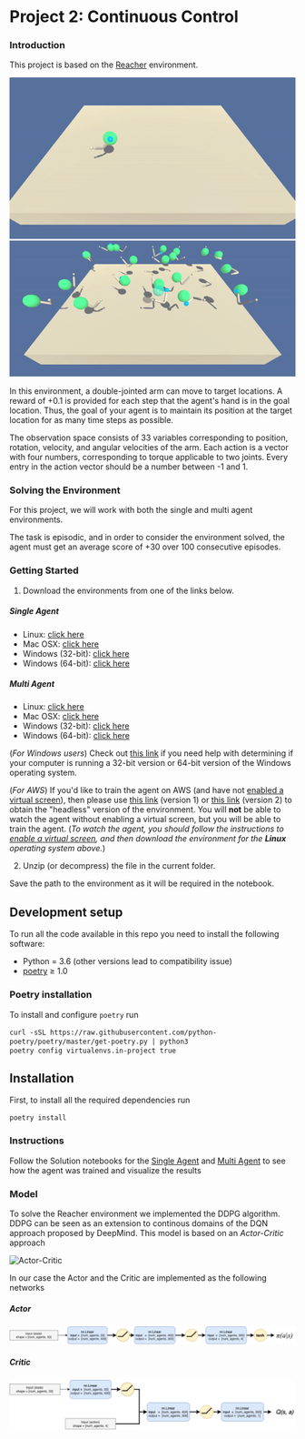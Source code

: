 # Project 2: Continuous Control

### Introduction

This project is based on the [Reacher](https://github.com/Unity-Technologies/ml-agents/blob/master/docs/Learning-Environment-Examples.md#reacher) environment.

![Trained Single Agent](imgs/single_agent.gif)
![Trained Single Agent](imgs/multi_agent.gif)

In this environment, a double-jointed arm can move to target locations. A reward of +0.1 is provided 
for each step that the agent's hand is in the goal location. Thus, the goal of your agent is to 
maintain its position at the target location for as many time steps as possible.

The observation space consists of 33 variables corresponding to position, rotation, velocity, and 
angular velocities of the arm. Each action is a vector with four numbers, corresponding to 
torque applicable to two joints. Every entry in the action vector should be a number between -1 and 1.

### Solving the Environment

For this project, we will work with both the single and multi agent environments. 

The task is episodic, and in order to consider the environment solved, the agent must get an average 
score of +30 over 100 consecutive episodes.

### Getting Started

1. Download the environments from one of the links below. 

##### Single Agent
- Linux: [click here](https://s3-us-west-1.amazonaws.com/udacity-drlnd/P2/Reacher/one_agent/Reacher_Linux.zip)
- Mac OSX: [click here](https://s3-us-west-1.amazonaws.com/udacity-drlnd/P2/Reacher/one_agent/Reacher.app.zip)
- Windows (32-bit): [click here](https://s3-us-west-1.amazonaws.com/udacity-drlnd/P2/Reacher/one_agent/Reacher_Windows_x86.zip)
- Windows (64-bit): [click here](https://s3-us-west-1.amazonaws.com/udacity-drlnd/P2/Reacher/one_agent/Reacher_Windows_x86_64.zip)

##### Multi Agent
- Linux: [click here](https://s3-us-west-1.amazonaws.com/udacity-drlnd/P2/Reacher/Reacher_Linux.zip)
- Mac OSX: [click here](https://s3-us-west-1.amazonaws.com/udacity-drlnd/P2/Reacher/Reacher.app.zip)
- Windows (32-bit): [click here](https://s3-us-west-1.amazonaws.com/udacity-drlnd/P2/Reacher/Reacher_Windows_x86.zip)
- Windows (64-bit): [click here](https://s3-us-west-1.amazonaws.com/udacity-drlnd/P2/Reacher/Reacher_Windows_x86_64.zip)


(_For Windows users_) Check out [this link](https://support.microsoft.com/en-us/help/827218/how-to-determine-whether-a-computer-is-running-a-32-bit-version-or-64) if you need help with determining if your computer is running a 32-bit version or 64-bit version of the Windows operating system.

(_For AWS_) If you'd like to train the agent on AWS (and have not [enabled a virtual screen](https://github.com/Unity-Technologies/ml-agents/blob/master/docs/Training-on-Amazon-Web-Service.md)), then please use [this link](https://s3-us-west-1.amazonaws.com/udacity-drlnd/P2/Reacher/one_agent/Reacher_Linux_NoVis.zip) (version 1) or [this link](https://s3-us-west-1.amazonaws.com/udacity-drlnd/P2/Reacher/Reacher_Linux_NoVis.zip) (version 2) to obtain the "headless" version of the environment.  You will **not** be able to watch the agent without enabling a virtual screen, but you will be able to train the agent.  (_To watch the agent, you should follow the instructions to [enable a virtual screen](https://github.com/Unity-Technologies/ml-agents/blob/master/docs/Training-on-Amazon-Web-Service.md), and then download the environment for the **Linux** operating system above._)

2. Unzip (or decompress) the file in the current folder. 

Save the path to the environment as it will be required in the notebook.

## Development setup

To run all the code available in this repo you need to install the following software:

* Python = 3.6 (other versions lead to compatibility issue)
* [poetry](https://python-poetry.org/) ≥ 1.0

### Poetry installation
To install and configure `poetry` run 
```shell script
curl -sSL https://raw.githubusercontent.com/python-poetry/poetry/master/get-poetry.py | python3
poetry config virtualenvs.in-project true
```

## Installation

First, to install all the required dependencies run
```shell script
poetry install
```

### Instructions

Follow the Solution notebooks for the [Single Agent](Solution_Single_agent.ipynb) and 
[Multi Agent](Solution_Multi_agent.ipynb) to see how the agent was trained and visualize the results

### Model

To solve the Reacher environment we implemented the DDPG algorithm. DDPG can be seen as an extension 
to continous domains of the DQN approach proposed by DeepMind. This model is based on an *Actor-Critic* 
approach 

![Actor-Critic](https://www.researchgate.net/profile/Nils_Morozs/publication/293815876/figure/fig1/AS:336248246947840@1457179237143/Structure-of-the-actor-critic-learning-methods.png)

In our case the Actor and the Critic are implemented as the following networks

##### Actor
![Actor](imgs/ddpg_actor_diagram.png)

##### Critic
![Critic](imgs/ddpg_critic_diagram.png)